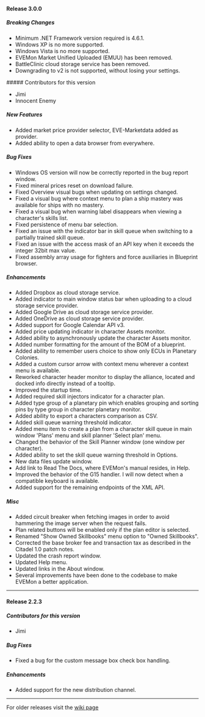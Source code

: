 #### Release 3.0.0
##### Breaking Changes
<span style color="red">

 * Minimum .NET Framework version required is 4.6.1.
 * Windows XP is no more supported.
 * Windows Vista is no more supported.
 * EVEMon Market Unified Uploaded (EMUU) has been removed.
 * BattleClinic cloud storage service has been removed.
 * Downgrading to v2 is not supported, without losing your settings.
  
</span>
##### Contributors for this version

 * Jimi
 * Innocent Enemy

##### New Features
 
 * Added market price provider selector, EVE-Marketdata added as provider.
 * Added ability to open a data browser from everywhere.
  
##### Bug Fixes

 * Windows OS version will now be correctly reported in the bug report window.
 * Fixed mineral prices reset on download failure.
 * Fixed Overview visual bugs when updating on settings changed.
 * Fixed a visual bug where context menu to plan a ship mastery was available for ships with no mastery.
 * Fixed a visual bug when warning label disappears when viewing a character's skills list.
 * Fixed persistence of menu bar selection.
 * Fixed an issue with the indicator bar in skill queue when switching to a partially trained skill queue.
 * Fixed an issue with the access mask of an API key when it exceeds the integer 32bit max value.
 * Fixed assembly array usage for fighters and force auxiliaries in Blueprint browser.

##### Enhancements

 * Added Dropbox as cloud storage service.
 * Added indicator to main window status bar when uploading to a cloud storage service provider.
 * Added Google Drive as cloud storage service provider.
 * Added OneDrive as cloud storage service provider.
 * Added support for Google Calendar API v3.
 * Added price updating indicator in character Assets monitor.
 * Added ability to asynchronously update the character Assets monitor.
 * Added number formatting for the amount of the BOM of a blueprint.
 * Added ability to remember users choice to show only ECUs in Planetary Colonies.
 * Added a custom cursor arrow with context menu wherever a context menu is available.
 * Reworked character header monitor to display the alliance, located and docked info directly instead of a tooltip.
 * Improved the startup time.
 * Added required skill injectors indicator for a character plan.
 * Added type group of a planetary pin which enables grouping and sorting pins by type group in character planetary monitor.
 * Added ability to export a characters comparison as CSV.
 * Added skill queue warning threshold indicator.
 * Added menu item to create a plan from a character skill queue in main window 'Plans' menu and skill planner 'Select plan' menu.
 * Changed the behavior of the Skill Planner window (one window per character).
 * Added ability to set the skill queue warning threshold in Options.
 * New data files update window.
 * Add link to Read The Docs, where EVEMon's manual resides, in Help.
 * Improved the behavior of the G15 handler. I will now detect when a compatible keyboard is available.
 * Added support for the remaining endpoints of the XML API.

##### Misc

 * Added circuit breaker when fetching images in order to avoid hammering the image server when the request fails.
 * Plan related buttons will be enabled only if the plan editor is selected.
 * Renamed "Show Owned Skillbooks" menu option to "Owned Skillbooks".
 * Corrected the base broker fee and transaction tax as described in the Citadel 1.0 patch notes.
 * Updated the crash report window.
 * Updated Help menu.
 * Updated links in the About window.
 * Several improvements have been done to the codebase to make EVEMon a better application.

----

#### Release 2.2.3
##### Contributors for this version

 * Jimi 

##### Bug Fixes

 * Fixed a bug for the custom message box check box handling.
 
##### Enhancements
 
 * Added support for the new distribution channel. 

----
For older releases visit the [wiki page](https://bitbucket.org/EVEMonDevTeam/evemon/wiki/NewFeatures)